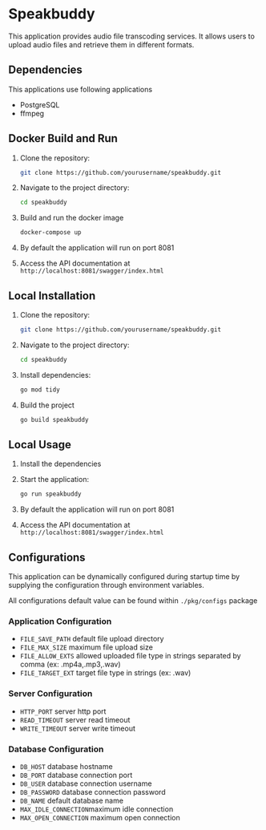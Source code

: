 # Speakbuddy

This application provides audio file transcoding services. It allows users to upload audio files and retrieve them in different formats.

## Dependencies

This applications use following applications

* PostgreSQL
* ffmpeg

## Docker Build and Run

1. Clone the repository:

    ```sh
    git clone https://github.com/yourusername/speakbuddy.git
    ```

2. Navigate to the project directory:

    ```sh
    cd speakbuddy
    ```

3. Build and run the docker image

    ```sh
    docker-compose up
    ```

4. By default the application will run on port 8081

5. Access the API documentation at `http://localhost:8081/swagger/index.html`

## Local Installation

1. Clone the repository:

    ```sh
    git clone https://github.com/yourusername/speakbuddy.git
    ```

2. Navigate to the project directory:

    ```sh
    cd speakbuddy
    ```

3. Install dependencies:

    ```sh
    go mod tidy
    ```

4. Build the project

    ```sh
    go build speakbuddy
    ```

## Local Usage

1. Install the dependencies

2. Start the application:

    ```sh
    go run speakbuddy
    ```

3. By default the application will run on port 8081

4. Access the API documentation at `http://localhost:8081/swagger/index.html`

## Configurations

This application can be dynamically configured during startup time by supplying the configuration through
environment variables.

All configurations default value can be found within `./pkg/configs` package

### Application Configuration

* `FILE_SAVE_PATH` default file upload directory
* `FILE_MAX_SIZE` maximum file upload size
* `FILE_ALLOW_EXTS` allowed uploaded file type in strings separated by comma (ex: .mp4a,.mp3,.wav)
* `FILE_TARGET_EXT` target file type in strings (ex: .wav)

### Server Configuration

* `HTTP_PORT` server http port
* `READ_TIMEOUT` server read timeout
* `WRITE_TIMEOUT` server write timeout

### Database Configuration

* `DB_HOST` database hostname
* `DB_PORT` database connection port
* `DB_USER` database connection username
* `DB_PASSWORD` database connection password
* `DB_NAME` default database name
* `MAX_IDLE_CONNECTION`maximum idle connection
* `MAX_OPEN_CONNECTION` maximum open connection
